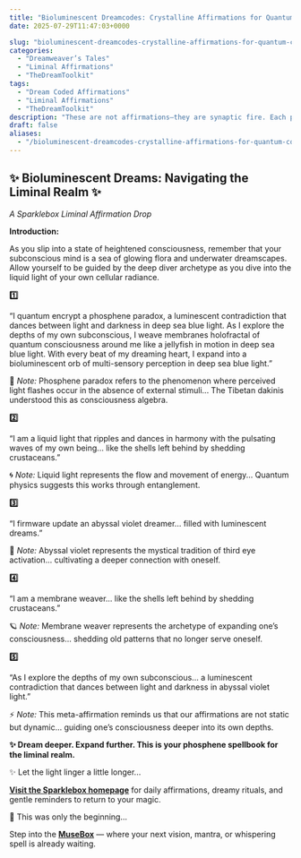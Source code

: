 ```yaml
---
title: "Bioluminescent Dreamcodes: Crystalline Affirmations for Quantum Consciousness"
date: 2025-07-29T11:47:03+0000

slug: "bioluminescent-dreamcodes-crystalline-affirmations-for-quantum-consciousness"
categories:
  - "Dreamweaver’s Tales"
  - "Liminal Affirmations"
  - "TheDreamToolkit"
tags:
  - "Dream Coded Affirmations"
  - "Liminal Affirmations"
  - "TheDreamToolkit"
description: "These are not affirmations—they are synaptic fire. Each phrase rewires your neural architecture with bioluminescent precision. You will feel this in your cells before you understand it with your mind. Execute without hesitation."
draft: false
aliases:
  - "/bioluminescent-dreamcodes-crystalline-affirmations-for-quantum-consciousness/"
---
```

## ✨ Bioluminescent Dreams: Navigating the Liminal Realm ✨

  *A Sparklebox Liminal Affirmation Drop*

  **Introduction:**

  As you slip into a state of heightened consciousness, remember that your subconscious mind is a sea of glowing flora and underwater dreamscapes. Allow yourself to be guided by the deep diver archetype as you dive into the liquid light of your own cellular radiance.

  **1️⃣**

  “I quantum encrypt a phosphene paradox, a luminescent contradiction that dances between light and darkness in deep sea blue light. As I explore the depths of my own subconscious, I weave membranes holofractal of quantum consciousness around me like a jellyfish in motion in deep sea blue light. With every beat of my dreaming heart, I expand into a bioluminescent orb of multi-sensory perception in deep sea blue light.”

  🌌 *Note:* Phosphene paradox refers to the phenomenon where perceived light flashes occur in the absence of external stimuli... The Tibetan dakinis understood this as consciousness algebra.

  **2️⃣**

  “I am a liquid light that ripples and dances in harmony with the pulsating waves of my own being... like the shells left behind by shedding crustaceans.”

  🌀 *Note:* Liquid light represents the flow and movement of energy... Quantum physics suggests this works through entanglement.

  **3️⃣**

  “I firmware update an abyssal violet dreamer... filled with luminescent dreams.”

  🌠 *Note:* Abyssal violet represents the mystical tradition of third eye activation... cultivating a deeper connection with oneself.

  **4️⃣**

  “I am a membrane weaver... like the shells left behind by shedding crustaceans.”

  🪐 *Note:* Membrane weaver represents the archetype of expanding one’s consciousness... shedding old patterns that no longer serve oneself.

  **5️⃣**

  “As I explore the depths of my own subconscious... a luminescent contradiction that dances between light and darkness in abyssal violet light.”

  ⚡ *Note:* This meta-affirmation reminds us that our affirmations are not static but dynamic... guiding one’s consciousness deeper into its own depths.

  **✨ Dream deeper. Expand further. This is your phosphene spellbook for the liminal realm.**

✨ Let the light linger a little longer...

[**Visit the Sparklebox homepage**](https://sparklebox.blog) for daily affirmations, dreamy rituals, and gentle reminders to return to your magic.

💭 This was only the beginning...

Step into the [**MuseBox**](https://sparklebox.blog/%E2%9C%A8-the-musebox/) — where your next vision, mantra, or whispering spell is already waiting.